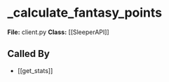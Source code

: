 # _calculate_fantasy_points

**File:** client.py
**Class:** [[SleeperAPI]]

## Called By

- [[get_stats]]

